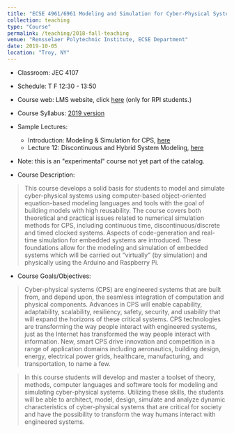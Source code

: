 ```yaml
---
title: "ECSE 4961/6961 Modeling and Simulation for Cyber-Physical Systems"
collection: teaching
type: "Course"
permalink: /teaching/2018-fall-teaching
venue: "Rensselaer Polytechnic Institute, ECSE Department"
date: 2019-10-05
location: "Troy, NY"
---
```

- Classroom: JEC 4107
- Schedule: T F 12:30 - 13:50
- Course web: LMS website, click [here](https://lms.rpi.edu/) (only for RPI students.)
- Course Syllabus: [2019 version](https://docs.google.com/document/d/1BYLb4R-5-zyHjLTgvK5XYM3F5C4JrAxCFSaweBHgYYY/edit?usp=sharing)
- Sample Lectures:
  - Introduction: Modeling & Simulation for CPS, [here](https://ecse.rpi.edu/~vanfrl/documents/courses/2018_cps/2018_intro_for_web.pdf)
  - Lecture 12: Discontinuous and Hybrid System Modeling, [here](https://ecse.rpi.edu/~vanfrl/documents/courses/2018_cps/2018_L12E_for_web.pdf)

- Note: this is an "experimental" course not yet part of the catalog.
- Course Description:
> This course develops a solid basis for students to model and simulate cyber-physical systems using computer-based object-oriented equation-based modeling languages and tools with the goal of building models with high reusability. The course covers both theoretical and practical issues related to numerical simulation methods for CPS, including continuous time, discontinuous/discrete and timed clocked systems. Aspects of code-generation and real-time simulation for embedded systems are introduced. These foundations allow for the modeling and simulation of embedded systems which will be carried out “virtually” (by simulation) and physically using the Arduino and Raspberry Pi.

- Course Goals/Objectives:
> Cyber-physical systems (CPS) are engineered systems that are built from, and depend upon, the seamless integration of computation and physical components. Advances in CPS will enable capability, adaptability, scalability, resiliency, safety, security, and usability that will expand the horizons of these critical systems. CPS technologies are transforming the way people interact with engineered systems, just as the Internet has transformed the way people interact with information. New, smart CPS drive innovation and competition in a range of application domains including aeronautics, building design, energy, electrical power grids, healthcare, manufacturing, and transportation, to name a few.

> In this course students will develop and master a toolset of theory, methods, computer languages and software tools for modeling and simulating cyber-physical systems. Utilizing these skills, the students will be able to architect, model, design, simulate and analyze dynamic characteristics of cyber-physical systems that are critical for society and have the possibility to transform the way humans interact with engineered systems.
